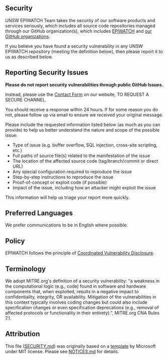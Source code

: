 ## Security

UNSW EPIWATCH Team takes the security of our software products and services seriously, which includes all source code repositories managed through our GitHub organization(s), which includes [EPIWATCH](https://github.com/epiwatch/ews-dashboard) and [our GitHub organizations](https://github.com/epiwatch).

If you believe you have found a security vulnerability in any UNSW EPIWATCH repository (meeting the definition below), then please report it to us as described below.

## Reporting Security Issues

**Please do not report security vulnerabilities through public GitHub Issues.**

Instead, please use the [Contact Form](https://www.epiwatch.org/contact) on our website, TO REQUEST A SECURE CHANNEL.

You should receive a response within 24 hours. If for some reason you do not, please follow up via email to ensure we received your original message.

Please include the requested information listed below (as much as you can provide) to help us better understand the nature and scope of the possible issue:

- Type of issue (e.g. buffer overflow, SQL injection, cross-site scripting, etc.)
- Full paths of source file(s) related to the manifestation of the issue
- The location of the affected source code (tag/branch/commit or direct URL)
- Any special configuration required to reproduce the issue
- Step-by-step instructions to reproduce the issue
- Proof-of-concept or exploit code (if possible)
- Impact of the issue, including how an attacker might exploit the issue

This information will help us triage your report more quickly.

## Preferred Languages

We prefer communications to be in English where possible.

## Policy

EPIWATCH follows the principle of [Coordinated Vulnerability Disclosure](https://resources.sei.cmu.edu/asset_files/SpecialReport/2017_003_001_503340.pdf).

## Terminology

We adopt MITRE.org's definition of a security vulnerability: “a weakness in the computational logic (e.g., code) found in software and hardware components that, when exploited, results in a negative impact to confidentiality, integrity, OR availability. Mitigation of the vulnerabilities in this context typically involves coding changes but could also include specification changes or even specification deprecations (e.g., removal of affected protocols or functionality in their entirety).”, MITRE.org CNA Rules 7.1.

## Attribution

This file ([SECURITY.md](SECURITY.md)) was originally based on a [template](https://github.com/microsoft/repo-templates/blob/main/shared/SECURITY.md) by Microsoft under MIT license. Please see [NOTICES.md](NOTICES.md) for details.
